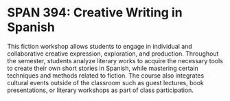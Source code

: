 # SPAN 394: Creative Writing in Spanish

This fiction workshop allows students to engage in individual and collaborative creative expression, exploration, and production. Throughout the semester, students analyze literary works to acquire the necessary tools to create their own short stories in Spanish, while mastering certain techniques and methods related to fiction. The course also integrates cultural events outside of the classroom such as guest lectures, book presentations, or literary workshops as part of class participation.